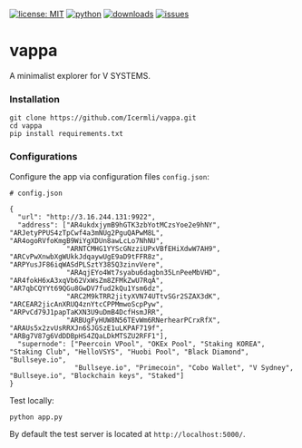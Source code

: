 [![license: MIT](https://img.shields.io/badge/License-MIT-blue)](/LICENSE)
[![python](https://img.shields.io/badge/python-3.7-green.svg)]()
[![downloads](https://img.shields.io/github/downloads/Icermli/cereal/total.svg)]()
[![issues](https://img.shields.io/github/issues/Icermli/cereal.svg)](https://github.com/Icermli/cereal/issues)

# vappa

A minimalist explorer for V SYSTEMS.

### Installation


```
git clone https://github.com/Icermli/vappa.git
cd vappa
pip install requirements.txt
```

### Configurations

Configure the app via configuration files `config.json`:

```
# config.json

{
  "url": "http://3.16.244.131:9922",
  "address": ["AR4ukdxjymB9hGTK3zbYotMCzsYoe2e9hNY", "ARJetyPPUS4zTpCwf4a3mNUg2PguQAPwM8L", "AR4ogoRVfoKmgB9WiYgXDUn8awLcLo7NhNU",
              "ARNTCMHG1YYScGNzziUPxVBfEHiXdwW7AH9", "ARCvPwXnwbXgWUkkJdqaywUgE9aD9tFFR8z", "ARPYusJF86iqWASdPLSztY385Q3zinvVere",
              "ARAqjEYo4Wt7syabu6dagbn35LnPeeMbVHD", "AR4fokH6xA3xqVb62VxWsZm8ZFMkZwU7RqA", "AR7qbCQYYt69QGu8GwDV7fud2kQu1Ysm6dz",
              "ARC2M9kTRR2jityXVN74UTtvSGr2SZAX3dK", "ARCEAR2jicAnXRUQ4znYtcCPPMmwoScpPyw", "ARPvCd79J1papTaKXN3U9uDmB4DcfHsmJRR",
              "ARBUgFyHUW8N56TEvWm6RNerhearPCrxRfX", "ARAUs5x2zvUsRRXJn6SJGSzE1uLKPAF719f", "ARBg7V87g6VdDDBpHS4ZQaLDkMTSZU2RFF1"],
  "supernode": ["Peercoin VPool", "OKEx Pool", "Staking KOREA", "Staking Club", "HelloVSYS", "Huobi Pool", "Black Diamond", "Bullseye.io",
                "Bullseye.io", "Primecoin", "Cobo Wallet", "V Sydney", "Bullseye.io", "Blockchain keys", "Staked"]
}
```

Test locally:

```
python app.py
```

By default the test server is located at `http://localhost:5000/`.
